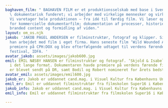 ```yaml
---
baghaven_film: " BAGHAVEN FILM er et produktionsselskab med base i Svendborg. Vi er
  \ dokumentarisk funderet; vi arbejder med virkelige mennesker og virkelige historier.
  Vi varetager hele produktionen – fra idé til færdig film. Vi løser opgaver inden
  for kommercielle dokumentarfilm; dokumentation af processer, historiefortælling,
  branded content og formidling af viden."
layout: om_os.njk
jakob: 'JAKOB PAGEL ANDERSEN er filminstruktør, fotograf og klipper. Siden 2014 har
  han arbejdet med film i eget firma. Hans seneste film ‘Wild Wounded Animals’ havde
  premiere på CPH:DOX og blev efterfølgende udtaget til verdens førende dokumentarfilms-
  festival, IDFA. '
avatar_jakob: assets/images/jakob600.jpg
emil: EMIL NÆSBY HANSEN er filminstruktør og fotograf. ‘Skjold & Isabel’ er hans debutfilm
  i det lange format. Dokumentaren havde premiere på verdens førende filmfestivaler,
  er blevet sendt på DR, samt Bodil og Robert nomineret for årets bedste dokumentar.
avatar_emil: assets/images/emil600.jpg
jakob_er: Jakob er uddannet cand.mag. i Visuel Kultur fra Københavns Universitet.
emil_er: Emil er uddannet filminstruktør fra filmskolen Super16 i København.
jakob_info: Jakob er uddannet cand.mag. i Visuel Kultur fra Københavns Universitet.
emil_info: Emil er uddannet filminstruktør fra filmskolen Super16 i København.

---
```

